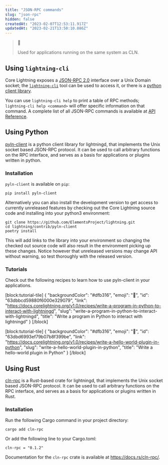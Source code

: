 ```yaml
---
title: "JSON-RPC commands"
slug: "json-rpc"
hidden: false
createdAt: "2023-02-07T12:53:11.917Z"
updatedAt: "2023-02-21T13:50:10.086Z"
---
```

> 📘
>
> Used for applications running on the same system as CLN.

## Using `lightning-cli`

Core Lightning exposes a [JSON-RPC 2.0](https://www.jsonrpc.org/specification) interface over a Unix Domain socket; the [`lightning-cli`](ref:lightning-cli) tool can be used to access it, or there is a [python client library](doc:json-rpc#using-python).

You can use `lightning-cli help` to print a table of RPC methods; `lightning-cli help <command>` will offer specific information on that command. A complete list of all JSON-RPC commands is available at [API Reference](ref:get_list_methods_resource).

## Using Python

[pyln-client](https://github.com/ElementsProject/lightning/tree/master/contrib/pyln-client) is a python client library for lightningd, that implements the Unix socket based JSON-RPC protocol. It can be used to call arbitrary functions on the RPC interface, and serves as a basis for applications or plugins written in python.

### Installation

`pyln-client` is available on `pip`:

```shell
pip install pyln-client
```



Alternatively you can also install the development version to get access to currently unreleased features by checking out the Core Lightning source code and installing into your python3 environment:

```shell
git clone https://github.com/ElementsProject/lightning.git
cd lightning/contrib/pyln-client
poetry install
```



This will add links to the library into your environment so changing the checked out source code will also result in the environment picking up these changes. Notice however that unreleased versions may change API without warning, so test thoroughly with the released version.

### Tutorials

Check out the following recipes to learn how to use pyln-client in your applications.


[block:tutorial-tile]
{
  "backgroundColor": "#dfb316",
  "emoji": "🦉",
  "id": "63dbbcd59880f6000e329079",
  "link": "https://docs.corelightning.org/v1.0/recipes/write-a-program-in-python-to-interact-with-lightningd",
  "slug": "write-a-program-in-python-to-interact-with-lightningd",
  "title": "Write a program in Python to interact with lightningd"
}
[/block]





[block:tutorial-tile]
{
  "backgroundColor": "#dfb316",
  "emoji": "🦉",
  "id": "63dbd6993ef79b07b8f399be",
  "link": "https://docs.corelightning.org/v1.0/recipes/write-a-hello-world-plugin-in-python",
  "slug": "write-a-hello-world-plugin-in-python",
  "title": "Write a hello-world plugin in Python"
}
[/block]




## Using Rust

[cln-rpc](https://crates.io/crates/cln-rpc) is a Rust-based crate for lightningd, that implements the Unix socket based JSON-RPC protocol. It can be used to call arbitrary functions on the RPC interface, and serves as a basis for applications or plugins written in Rust.

### Installation

Run the following Cargo command in your project directory:

```shell
cargo add cln-rpc
```



Or add the following line to your Cargo.toml:

```Text Cargo.toml
cln-rpc = "0.1.2"
```



Documentation for the `cln-rpc` crate is available at <https://docs.rs/cln-rpc/>.

